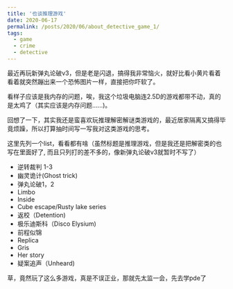 ```yaml
---
title: '也谈推理游戏'
date: 2020-06-17
permalink: /posts/2020/06/about_detective_game_1/
tags:
  - game
  - crime
  - detective
---
```




最近再玩新弹丸论破v3，但是老是闪退，搞得我非常恼火，就好比看小黄片看着看着就突然蹦出来一个恐怖图片一样，直接把你吓软了。

看样子应该是我内存的问题，唉，我这个垃圾电脑连2.5D的游戏都带不动，真的是太鸡了（其实应该是内存问题......)。

回想了一下，其实我还是蛮喜欢玩推理解密解谜类游戏的，最近居家隔离又搞得毕竟烦躁，所以打算抽时间写一写我对这类游戏的思考。

这里先列一个list，看看都有啥（虽然标题是推理游戏，但是我还是把解密类的也写在里面好了, 而且只列打的差不多的，像新弹丸论破v3就暂时不写了）

* 逆转裁判 1-3
* 幽灵诡计(Ghost trick)
* 弹丸论破1，2
* Limbo
* Inside
* Cube escape/Rusty lake series
* 返校（Detention)
* 极乐迪斯科（Disco Elysium)
* 前程似锦
* Replica
* Gris
* Her story
* 疑案追声（Unheard)

草，竟然玩了这么多游戏，真是不误正业，那就先太监一会，先去学pde了